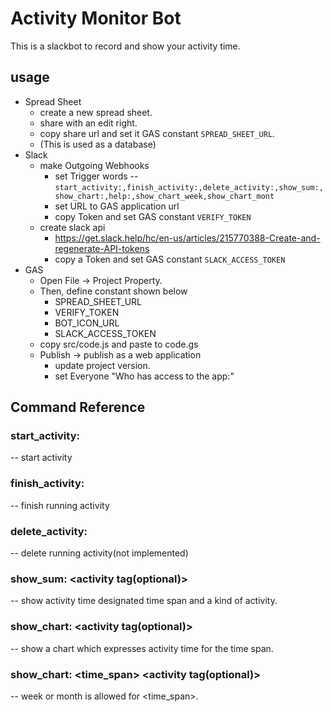 # Activity Monitor Bot

This is a slackbot to record and show your activity time.

## usage

- Spread Sheet
    - create a new spread sheet.
    - share with an edit right.
    - copy share url and set it GAS constant `SPREAD_SHEET_URL`.
    - (This is used as a database)
- Slack
    - make Outgoing Webhooks
        - set Trigger words -- 
        `start_activity:,finish_activity:,delete_activity:,show_sum:,show_chart:,help:,show_chart_week,show_chart_mont`
        - set URL to GAS application url
        - copy Token and set GAS constant `VERIFY_TOKEN`
    - create slack api
        - https://get.slack.help/hc/en-us/articles/215770388-Create-and-regenerate-API-tokens
        - copy a Token and set GAS constant `SLACK_ACCESS_TOKEN`
- GAS
    - Open File -> Project Property.
    - Then, define constant shown below
        - SPREAD_SHEET_URL
        - VERIFY_TOKEN
        - BOT_ICON_URL
        - SLACK_ACCESS_TOKEN
    - copy src/code.js and paste to code.gs
    - Publish -> publish as a web application
        - update project version.
        - set Everyone "Who has access to the app:"

## Command Reference

### start_activity: <activity tag>
-- start activity

### finish_activity:
-- finish running activity

### delete_activity:
-- delete running activity(not implemented)

### show_sum: <begin date> <end date> <activity tag(optional)>
-- show activity time designated time span and a kind of activity.

### show_chart: <begin date> <end date> <activity tag(optional)>
-- show a chart which expresses activity time for the time span.

### show_chart: <time_span> <activity tag(optional)>
-- week or month is allowed for <time_span>.
